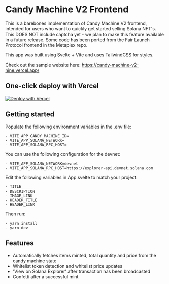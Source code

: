 # Candy Machine V2 Frontend

This is a barebones implementation of Candy Machine V2 frontend, intended for users who want to quickly get started selling Solana NFT's. This DOES NOT include captcha yet - we plan to make this feature available in a future release. Some code has been ported from the Fair Launch Protocol frontend in the Metaplex repo.

This app was built using Svelte + Vite and uses TailwindCSS for styles.

Check out the sample website here: https://candy-machine-v2-nine.vercel.app/

## One-click deploy with Vercel

[![Deploy with Vercel](https://vercel.com/button)](<https://vercel.com/new/clone?repository-url=https%3A%2F%2Fgithub.com%2Falvinsga%2Fcandy-machine-v2&env=VITE_APP_CANDY_MACHINE_ID,VITE_APP_SOLANA_NETWORK,VITE_APP_SOLANA_RPC_HOST&envDescription=Populate%20your%20candy%20machine%20public%20key%2C%20the%20solana%20network(devnet%2Fmainet)%20and%20the%20RPC%20URL>)

## Getting started

Populate the following environment variables in the .env file:

```
- VITE_APP_CANDY_MACHINE_ID=
- VITE_APP_SOLANA_NETWORK=
- VITE_APP_SOLANA_RPC_HOST=
```

You can use the following configuration for the devnet:

```
- VITE_APP_SOLANA_NETWORK=devnet
- VITE_APP_SOLANA_RPC_HOST=https://explorer-api.devnet.solana.com
```

Edit the following variables in App.svelte to match your project:

```
- TITLE
- DESCRIPTION
- IMAGE_LINK
- HEADER_TITLE
- HEADER_LINK
```

Then run:

```
- yarn install
- yarn dev
```

## Features

- Automatically fetches items minted, total quantity and price from the candy machine state
- Whitelist token detection and whitelist price updates
- 'View on Solana Explorer' after transaction has been broadcasted
- Confetti after a successful mint
